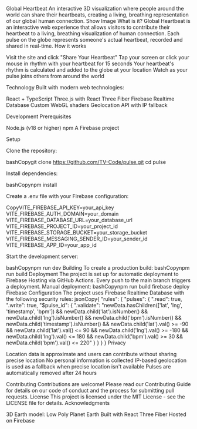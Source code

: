 Global Heartbeat
An interactive 3D visualization where people around the world can share their heartbeats, creating a living, breathing representation of our global human connection.
Show Image
What is it?
Global Heartbeat is an interactive web experience that allows visitors to contribute their heartbeat to a living, breathing visualization of human connection. Each pulse on the globe represents someone's actual heartbeat, recorded and shared in real-time.
How it works

Visit the site and click "Share Your Heartbeat"
Tap your screen or click your mouse in rhythm with your heartbeat for 15 seconds
Your heartbeat's rhythm is calculated and added to the globe at your location
Watch as your pulse joins others from around the world

Technology
Built with modern web technologies:

React + TypeScript
Three.js with React Three Fiber
Firebase Realtime Database
Custom WebGL shaders
Geolocation API with IP fallback

Development
Prerequisites

Node.js (v18 or higher)
npm
A Firebase project

Setup

Clone the repository:

bashCopygit clone https://github.com/TV-Code/pulse.git
cd pulse

Install dependencies:

bashCopynpm install

Create a .env file with your Firebase configuration:

CopyVITE_FIREBASE_API_KEY=your_api_key
VITE_FIREBASE_AUTH_DOMAIN=your_domain
VITE_FIREBASE_DATABASE_URL=your_database_url
VITE_FIREBASE_PROJECT_ID=your_project_id
VITE_FIREBASE_STORAGE_BUCKET=your_storage_bucket
VITE_FIREBASE_MESSAGING_SENDER_ID=your_sender_id
VITE_FIREBASE_APP_ID=your_app_id

Start the development server:

bashCopynpm run dev
Building
To create a production build:
bashCopynpm run build
Deployment
The project is set up for automatic deployment to Firebase Hosting via GitHub Actions. Every push to the main branch triggers a deployment.
Manual deployment:
bashCopynpm run build
firebase deploy
Firebase Configuration
The project uses Firebase Realtime Database with the following security rules:
jsonCopy{
  "rules": {
    "pulses": {
      ".read": true,
      ".write": true,
      "$pulse_id": {
        ".validate": "newData.hasChildren(['lat', 'lng', 'timestamp', 'bpm']) &&
                     newData.child('lat').isNumber() &&
                     newData.child('lng').isNumber() &&
                     newData.child('bpm').isNumber() &&
                     newData.child('timestamp').isNumber() &&
                     newData.child('lat').val() >= -90 &&
                     newData.child('lat').val() <= 90 &&
                     newData.child('lng').val() >= -180 &&
                     newData.child('lng').val() <= 180 &&
                     newData.child('bpm').val() >= 30 &&
                     newData.child('bpm').val() <= 220"
      }
    }
  }
}
Privacy

Location data is approximate and users can contribute without sharing precise location
No personal information is collected
IP-based geolocation is used as a fallback when precise location isn't available
Pulses are automatically removed after 24 hours

Contributing
Contributions are welcome! Please read our Contributing Guide for details on our code of conduct and the process for submitting pull requests.
License
This project is licensed under the MIT License - see the LICENSE file for details.
Acknowledgments

3D Earth model: Low Poly Planet Earth
Built with React Three Fiber
Hosted on Firebase